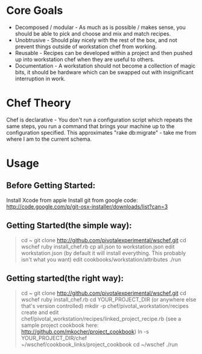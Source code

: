 Core Goals
==========

- Decomposed / modular - As much as is possible / makes sense, you should be able to pick and choose and mix and match recipes.
- Unobtrusive - Should play nicely with the rest of the box, and not prevent things outside of workstation chef from working.
- Reusable - Recipes can be developed within a project and then pushed up into workstation chef when they are useful to others.
- Documentation - A workstation should not become a collection of magic bits, it should be hardware which can be swapped out with insignificant interruption in work.


Chef Theory
===========

Chef is declarative - You don't run a configuration script which repeats the same steps, you run a command that brings your machine up to the configuration specified.  This approximates "rake db:migrate" - take me from where I am to the current schema.

Usage
=====

Before Getting Started:
-----------------------

Install Xcode from apple
Install git from google code: http://code.google.com/p/git-osx-installer/downloads/list?can=3


Getting Started(the simple way):
--------------------------------

> cd ~
> git clone http://github.com/pivotalexperimental/wschef.git
> cd wschef
> ruby install_chef.rb
> cp all.json to workstation.json
> edit workstation.json (by default it will install everything. This probably isn't what you want)
> edit cookbooks/workstation/attributes
> ./run

Getting started(the right way):
-------------------------------

> cd ~
> git clone http://github.com/pivotalexperimental/wschef.git
> cd wschef
> ruby install_chef.rb
> cd YOUR_PROJECT_DIR (or anywhere else that's version controlled)
> mkdir -p chef/pivotal_workstation/recipes
> create and edit chef/pivotal_workstation/recipes/linked_project_recipe.rb 
> (see a sample project cookbook here: http://github.com/mkocher/project_cookbook)
> ln -s YOUR_PROJECT_DIR/chef   ~/wschef/cookbook_links/project_cookbook
> cd ~/wschef
> ./run